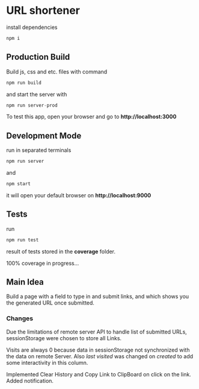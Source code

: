 # URL shortener

install dependencies

```javascript
npm i
```
## Production Build

Build js, css and etc. files with command

```javascript
npm run build
```
and start the server with

```javascript
npm run server-prod
```

To test this app, open your browser and go to **http://localhost:3000**

## Development Mode

run in separated terminals 

```javascript
npm run server
```

and 

```javascript
npm start
```

it will open your default browser on **http://localhost:9000**

## Tests

run
 
```javascript
npm run test
```
result of tests stored in the **coverage** folder.

100% coverage in progress...


## Main Idea

Build a page with a field to type in and submit links, and which shows you the generated URL once submitted.

### Changes

Due the limitations of remote server API to handle list of submitted URLs, sessionStorage were chosen to store all Links. 

Visits are always 0 because data in sessionStorage not synchronized with the data on remote Server. Also *last visited* was changed on *created* to add some interactivity in this column. 

Implemented Clear History and Copy Link to ClipBoard on click on the link. Added notification.
